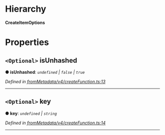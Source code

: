 

# Hierarchy

**CreateItemOptions**

# Properties

<a id="isunhashed"></a>

## `<Optional>` isUnhashed

**● isUnhashed**: *`undefined` \| `false` \| `true`*

*Defined in [fromMetadata/v4/createFunction.ts:13](https://github.com/polkadot-js/api/blob/57715c5/packages/type-storage/src/fromMetadata/v4/createFunction.ts#L13)*

___
<a id="key"></a>

## `<Optional>` key

**● key**: *`undefined` \| `string`*

*Defined in [fromMetadata/v4/createFunction.ts:14](https://github.com/polkadot-js/api/blob/57715c5/packages/type-storage/src/fromMetadata/v4/createFunction.ts#L14)*

___

